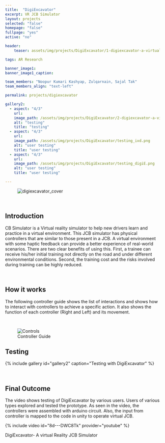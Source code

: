 ```yaml
---
title:  "DigiExcavator"
excerpt: VR JCB Simulator
layout: projects
selected: "false"
homepage: "false"
fullpage: "yes"
active: "no"

header:
    teaser: assets/img/projects/DigiExcavator/1-digiexcavator-a-virtual-reality-jcb-simulator.jpg

tags: AR Research

banner_image1: 
banner_image1_caption:

team_members: "Noopur Kumari Kashyap, Zulqarnain, Sajal Tak"
team_members_align: "text-left"

permalink: projects/digiexcavator

gallery2:
  - aspect: "4/3"
    url:
    image_path: /assets/img/projects/DigiExcavator/2-digiexcavator-a-virtual-reality-jcb-simulator.gif
    alt: "testing"
    title: "testing"
  - aspect: "4/3"
    url:
    image_path: /assets/img/projects/DigiExcavator/testing_ixd.png
    alt: "user testing"
    title: "user testing"
  - aspect: "4/3"
    url:
    image_path: /assets/img/projects/DigiExcavator/testing_digiE.png
    alt: "user testing"
    title: "user testing"

--- 
```


 



<figure class="align-center" style="width:100%;">
  <img src="{{ site.url }}{{ site.baseurl }}/assets/img/projects/DigiExcavator/cover_digi_excavator.jpg" alt="digiexcavator_cover">
</figure>

<br>


## Introduction

CB Simulator is a Virtual reality simulator to help new drivers learn and practice in a virtual environment. This JCB simulator has physical controllers that are similar to those present in a JCB. A virtual environment with some haptic feedback can provide a better experience of real-world scenarios. There are two clear benefits of using this. First, a trainee can receive his/her initial training not directly on the road and under different environmental conditions. Second, the training cost and the risks involved during training can be highly reduced.

<br>

## How it works

The following controller guide shows the list of interactions and shows how to interact with controllers to achieve a specific action. It also shows the function of each controller (Right and Left) and its movement.

<br>

<figure class="align-center" style="width:100%;">
  <img src="{{ site.url }}{{ site.baseurl }}/assets/img/projects/DigiExcavator/controller_digi.jpg" alt="Controls">
  <figcaption>Controller Guide</figcaption>
</figure>

## Testing


{% include gallery id="gallery2" caption="Testing with DigiExcavator" %}

<br>

## Final Outcome

The video shows testing of DigiExcavator by various users. Users of various types explored and tested the prototype. As seen in the video, the controllers were assembled with arduino circuit. Also, the input from controller is mapped to the code in unity to operate virtual JCB.

{% include video id="8d---DWC8Tk" provider="youtube" %}
<figcaption>DigiExcavator- A virtual Reality JCB Simulator</figcaption>

<br> 
